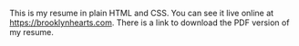 This is my resume in plain HTML and CSS.
You can see it live online at https://brooklynhearts.com. There is a link to download the PDF version of my resume.

